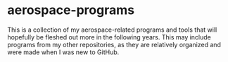 # aerospace-programs
This is a collection of my aerospace-related programs and tools that will hopefully be fleshed out more in the following years. This may include programs from my other repositories, as they are relatively organized and were made when I was new to GitHub.
